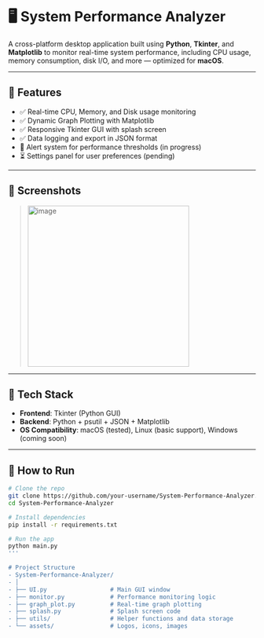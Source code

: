 # 🖥️ System Performance Analyzer

A cross-platform desktop application built using **Python**, **Tkinter**, and **Matplotlib** to monitor real-time system performance, including CPU usage, memory consumption, disk I/O, and more — optimized for **macOS**.

---

## 🚀 Features

- ✅ Real-time CPU, Memory, and Disk usage monitoring  
- ✅ Dynamic Graph Plotting with Matplotlib  
- ✅ Responsive Tkinter GUI with splash screen  
- ✅ Data logging and export in JSON format  
- 🔄 Alert system for performance thresholds (in progress)  
- ⏳ Settings panel for user preferences (pending)

---

## 📸 Screenshots

> <img width="328" alt="image" src="https://github.com/user-attachments/assets/461a08d4-780c-4e2b-86c5-d02a072238c0" />


---

## 🧱 Tech Stack

- **Frontend**: Tkinter (Python GUI)
- **Backend**: Python + psutil + JSON + Matplotlib
- **OS Compatibility**: macOS (tested), Linux (basic support), Windows (coming soon)

---

## 🧪 How to Run

```bash
# Clone the repo
git clone https://github.com/your-username/System-Performance-Analyzer.git
cd System-Performance-Analyzer

# Install dependencies
pip install -r requirements.txt

# Run the app
python main.py
'''

# Project Structure
- System-Performance-Analyzer/
- │
- ├── UI.py                  # Main GUI window
- ├── monitor.py             # Performance monitoring logic
- ├── graph_plot.py          # Real-time graph plotting
- ├── splash.py              # Splash screen code
- ├── utils/                 # Helper functions and data storage
- └── assets/                # Logos, icons, images
